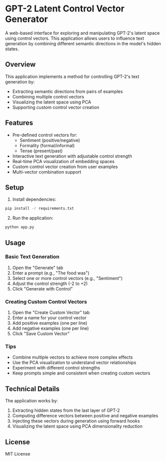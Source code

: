 # GPT-2 Latent Control Vector Generator

A web-based interface for exploring and manipulating GPT-2's latent space using control vectors. This application allows users to influence text generation by combining different semantic directions in the model's hidden states.

## Overview

This application implements a method for controlling GPT-2's text generation by:
- Extracting semantic directions from pairs of examples
- Combining multiple control vectors
- Visualizing the latent space using PCA
- Supporting custom control vector creation

## Features

- Pre-defined control vectors for:
  - Sentiment (positive/negative)
  - Formality (formal/informal)
  - Tense (present/past)
- Interactive text generation with adjustable control strength
- Real-time PCA visualization of embedding spaces
- Custom control vector creation from user examples
- Multi-vector combination support

## Setup

1. Install dependencies:
```bash
pip install -r requirements.txt
```

2. Run the application:
```bash
python app.py
```

## Usage

### Basic Text Generation

1. Open the "Generate" tab
2. Enter a prompt (e.g., "The food was")
3. Select one or more control vectors (e.g., "Sentiment")
4. Adjust the control strength (-2 to +2)
5. Click "Generate with Control"

### Creating Custom Control Vectors

1. Open the "Create Custom Vector" tab
2. Enter a name for your control vector
3. Add positive examples (one per line)
4. Add negative examples (one per line)
5. Click "Save Custom Vector"

### Tips

- Combine multiple vectors to achieve more complex effects
- Use the PCA visualization to understand vector relationships
- Experiment with different control strengths
- Keep prompts simple and consistent when creating custom vectors

## Technical Details

The application works by:
1. Extracting hidden states from the last layer of GPT-2
2. Computing difference vectors between positive and negative examples
3. Injecting these vectors during generation using forward hooks
4. Visualizing the latent space using PCA dimensionality reduction

## License

MIT License
